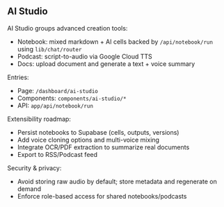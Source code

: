 ## AI Studio

AI Studio groups advanced creation tools:
- Notebook: mixed markdown + AI cells backed by `/api/notebook/run` using `lib/chat/router`
- Podcast: script-to-audio via Google Cloud TTS
- Docs: upload document and generate a text + voice summary

Entries:
- Page: `/dashboard/ai-studio`
- Components: `components/ai-studio/*`
- API: `app/api/notebook/run`

Extensibility roadmap:
- Persist notebooks to Supabase (cells, outputs, versions)
- Add voice cloning options and multi-voice mixing
- Integrate OCR/PDF extraction to summarize real documents
- Export to RSS/Podcast feed

Security & privacy:
- Avoid storing raw audio by default; store metadata and regenerate on demand
- Enforce role-based access for shared notebooks/podcasts

